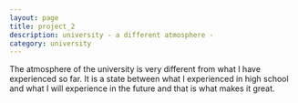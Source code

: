 ```yaml
---
layout: page
title: project_2
description: university - a different atmosphere -
category: university
---
```

The atmosphere of the university is very different from what I have experienced so far. It is a state between what I experienced in high school and what I will experience in the future and that is what makes it great.
